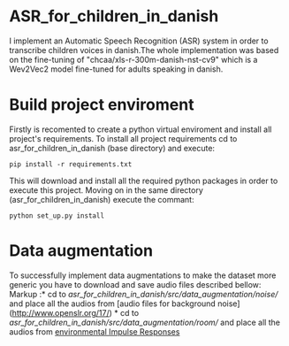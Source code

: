 # ASR_for_children_in_danish
I implement an Automatic Speech Recognition (ASR) system in order to transcribe children voices in danish.The whole implementation was based on the fine-tuning of  "chcaa/xls-r-300m-danish-nst-cv9"  which is a Wev2Vec2 model fine-tuned for adults speaking in danish.


# Build project enviroment
Firstly is recomented to create a python virtual enviroment and install all project's requirements. To install all project requirements cd to asr_for_children_in_danish (base directory) and execute:


```
pip install -r requirements.txt
```
This will download and install all the required python packages in order to execute this project. Moving on in the same directory (asr_for_children_in_danish) execute the commant:
```
python set_up.py install
```
# Data augmentation
To successfully implement data augmentations to make the dataset more generic you have to download and save audio files described bellow:
Markup :* cd to *asr_for_children_in_danish/src/data_augmentation/noise/* and place all the audios from  [audio files for background noise]         (http://www.openslr.org/17/)
        * cd to *asr_for_children_in_danish/src/data_augmentation/room/* and place all the audios from  [environmental Impulse Responses ](https://mcdermottlab.mit.edu/Reverb/IR_Survey.html)
